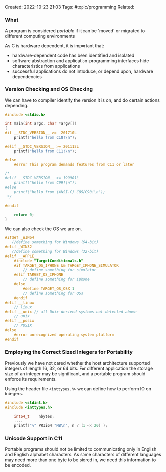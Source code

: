 Created: 2022-10-23 21:03
Tags: #topic/programming 
Related:

### What
A program is considered *portable* if it can  be 'moved' or migrated to different computing environments

As C is hardware dependent, it is important that:
- hardware-dependent code has been identified and isolated
- software abstraction and application-programming interfaces hide characteristics from applications
- successful applications do not introduce, or depend upon, hardware dependencies

### Version Checking and OS Checking
We can have to compiler identify the version it is on, and do certain actions depending.
```c
#include <stdio.h>

int main(int argc, char *argv[])
{
#if __STDC_VERSION__ >=  201710L
    printf("hello from C18!\n");

#elif __STDC_VERSION__ >= 201112L
    printf("hello from C11!\n");

#else
    #error This program demands features from C11 or later

/*
#elif __STDC_VERSION__ >= 199901L
    printf("hello from C99!\n");
#else
    printf("hello from (ANSI-C) C89/C90!\n");
 */

#endif

    return 0;
}
```

We can also check the OS we are on.
```c
#ifdef _WIN64
   //define something for Windows (64-bit)
#elif _WIN32
   //define something for Windows (32-bit)
#elif __APPLE__
    #include "TargetConditionals.h"
    #if TARGET_OS_IPHONE && TARGET_IPHONE_SIMULATOR
        // define something for simulator   
    #elif TARGET_OS_IPHONE
        // define something for iphone  
    #else
        #define TARGET_OS_OSX 1
        // define something for OSX
    #endif
#elif __linux
    // linux
#elif __unix // all Unix-derived systems not detected above
    // Unix
#elif __posix
    // POSIX
#else
    #error unrecognized operating system platform
#endif
```

### Employing the Correct Sized Integers for Portability
Previously we have not cared whether the host architecture supported integers of length 16, 32, or 64 bits. For different application the storage size of an integer may be significant, and a portable program should enforce its requirements.

Using the header file `<inttypes.h>` we can define how to perform IO on integers.
```c
#include <stdint.h>
#include <inttypes.h>

    int64_t    nbytes;
    ....
    printf("%" PRIi64 "MB\n", n / (1 << 20) );
```

### Unicode Support in C11
Portable programs should not be limited to communicating only in English and English alphabet characters.
As some characters of different languages may need more than one byte to be stored in, we need this information to be encoded.

